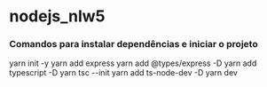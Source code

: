 # nodejs_nlw5
### Comandos para instalar dependências e iniciar o projeto
yarn init -y
yarn add express
yarn add @types/express -D
yarn add typescript -D
yarn tsc --init
yarn add ts-node-dev -D
yarn dev
